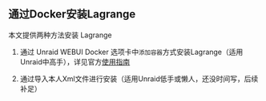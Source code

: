 ## 通过Docker安装Lagrange

本文提供两种方法安装 Lagrange

1. 通过 Unraid WEBUI Docker 选项卡中`添加容器`方式安装Lagrange（适用Unraid中高手），详见官方[使用指南](https://github.com/LagrangeDev/Lagrange.Core/blob/master/Docker_zh.md?plain=1)

2. 通过导入本人Xml文件进行安装（适用Unraid低手或懒人，还没时间写，后续补足）
